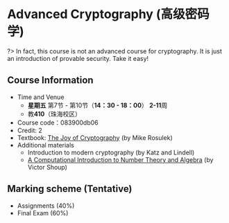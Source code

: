 # Advanced Cryptography (高级密码学)

?> In fact, this course is not an advanced course for cryptography. It is just an introduction of provable security. Take it easy!

## Course Information
- Time and Venue
  - **星期五** 第7节 - 第10节（**14：30 - 18：00**） **2-11**周
  - 教**410**（珠海校区）
- Course code：083900db06
- Credit: 2
- Textbook: [The Joy of Cryptography](https://joyofcryptography.com/) (by Mike Rosulek) 
- Additional materials
  - Introduction to modern cryptography (by Katz and Lindell)
  - [A Computational Introduction to Number Theory and Algebra](https://www.shoup.net/ntb/) (by Victor Shoup)

## Marking scheme (Tentative)
- Assignments (40%)
- Final Exam (60%)
